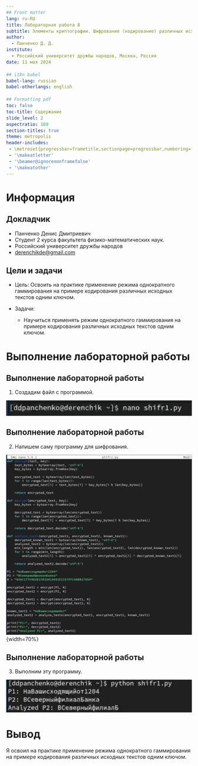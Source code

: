 ```yaml
---
## Front matter
lang: ru-RU
title: Лабораторная работа 8
subtitle: Элементы криптографии. Шифрование (кодирование) различных исходных текстов одним ключом
author:
  - Панченко Д. Д.
institute:
  - Российский университет дружбы народов, Москва, Россия
date: 11 мая 2024

## i18n babel
babel-lang: russian
babel-otherlangs: english

## Formatting pdf
toc: false
toc-title: Содержание
slide_level: 2
aspectratio: 169
section-titles: true
theme: metropolis
header-includes:
 - \metroset{progressbar=frametitle,sectionpage=progressbar,numbering=fraction}
 - '\makeatletter'
 - '\beamer@ignorenonframefalse'
 - '\makeatother'
---
```


# Информация

## Докладчик

  * Панченко Денис Дмитриевич
  * Студент 2 курса факультета физико-математических наук.
  * Российский университет дружбы народов
  * [derenchikde@gmail.com](mailto:derenchikde@gmail.com)

## Цели и задачи

* Цель:
Освоить на практике применение режима однократного гаммирования на примере кодирования различных исходных текстов одним ключом.

* Задачи:
  * Научиться применять режим однократного гаммирования на примере кодирования различных исходных текстов одним ключом.

# Выполнение лабораторной работы

## Выполнение лабораторной работы

1) Создадим файл с программой.

![Файл с программой](image/1.png)

## Выполнение лабораторной работы

2) Напишем саму программу для шифрования.

![Программа](image/2.png){width=70%}

## Выполнение лабораторной работы

3) Выполним эту программу.

![Выполнение программы](image/3.png)

# Вывод

Я освоил на практике применение режима однократного гаммирования на примере кодирования различных исходных текстов одним ключом.
